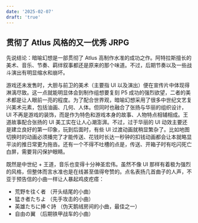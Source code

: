 ```yaml
---
date: '2025-02-07'
draft: 'true'
---
```


## 贯彻了 Atlus 风格的又一优秀 JRPG

先说结论：暗喻幻想是一部贯彻了 Atlus 高制作水准的成功之作。阿特拉斯擅长的美术、音乐、节奏、羁绊叙事都还是原来的那个味道。不过，后期节奏以及一些战斗演出有明显缩水和崩坏。

游戏还未发售时，大胆与前卫的美术（主要指 UI 以及演出）便在宣传片中体现得淋漓尽致。这一点就能明显体会到制作组想要复刻 P5 成功的强烈欲望，二者的美术都是让人眼前一亮的程度。为了配合世界观，暗喻幻想采用了很多中世纪文艺复兴美术元素，包括油画、几何、人体。但同时也融合了张扬与华丽的组织设计，UI 不再是游戏的装饰，而是作为特色和游戏本身的故事、人物特点相辅相成。王道故事配合张扬的 UI 美工实在让人心潮澎湃。不过，过于华丽的 UI 动效主要还是建立良好的第一印象，玩到后面时，有些 UI 过渡动画就稍显繁杂了。比如地图切换时的动画必须播完了才能传送、花钱时长达一秒钟的扣钱动画都会让本就略显平淡的推日常更为拖沓。还有一个不得不吐槽的点是，传送、开箱子时有吃闪死亡白屏，需要背闪保护眼睛。 

既然是中世纪 + 王道，音乐也变得十分神圣宏伟。虽然不像 UI 那样有着极为强烈的风格，但整体而言水准也是在线甚至值得夸赞的。点名表扬几首曲子的人声，不亚于预告信的小曲一样让人暴起鸡皮疙瘩：
- 荒野を往く者 （开头结尾的小曲）
- 猛き者たちよ （先手攻击的小曲）
- 英雄たちに捧ぐ詩 （伪天鹅绒房间的小曲，最佳之一）
- 自由の翼 （后期铁甲战车的小曲）